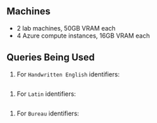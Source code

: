 
## Machines

- 2 lab machines, 50GB VRAM each
- 4 Azure compute instances, 16GB VRAM each

## Queries Being Used

1. For `Handwritten English` identifiers:
```

```
1. For `Latin` identifiers:
```

```
1. For `Bureau` identifiers:
```

```